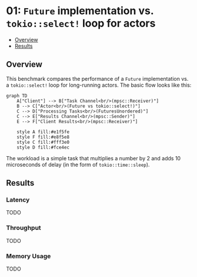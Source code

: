 # 01: `Future` implementation vs. `tokio::select!` loop for actors

- [Overview](#overview)
- [Results](#results)

## Overview
This benchmark compares the performance of a `Future` implementation vs. a `tokio::select!` loop for long-running actors.
The basic flow looks like this:

```mermaid
graph TD
    A["Client"] --> B["Task Channel<br/>(mpsc::Receiver)"]
    B --> C["Actor<br/>(Future vs tokio::select!)"]
    C --> D["Processing Tasks<br/>(FuturesUnordered)"]
    C --> E["Results Channel<br/>(mpsc::Sender)"]
    E --> F["Client Results<br/>(mpsc::Receiver)"]
    
    style A fill:#e1f5fe
    style F fill:#e8f5e8
    style C fill:#fff3e0
    style D fill:#fce4ec
```

The workload is a simple task that multiplies a number by 2 and adds 10 microseconds of delay (in the form of `tokio::time::sleep`).

## Results
### Latency
TODO
### Throughput
TODO
### Memory Usage
TODO